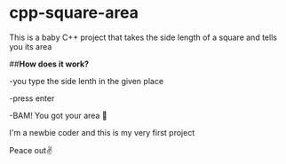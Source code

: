 # cpp-square-area 
This is a baby C++ project that takes the side length of a square and tells you its area 


##**How does it work?** 

-you type the side lenth in the given place

-press enter

-BAM! You got your area 🎉



I'm a newbie coder and this is my very first project

Peace out✌️
